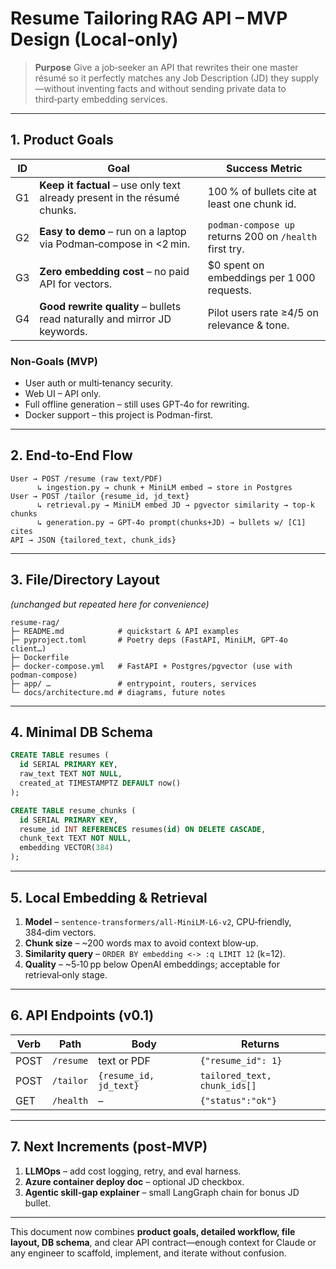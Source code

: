 # Resume Tailoring RAG API – MVP Design (Local‑only)

> **Purpose**
> Give a job‑seeker an API that rewrites their one master résumé so it perfectly matches any Job Description (JD) they supply—without inventing facts and without sending private data to third‑party embedding services.

---

## 1. Product Goals

| ID | Goal                                                                      | Success Metric                                          |
| -- | ------------------------------------------------------------------------- | ------------------------------------------------------- |
| G1 | **Keep it factual** – use only text already present in the résumé chunks. | 100 % of bullets cite at least one chunk id.            |
| G2 | **Easy to demo** – run on a laptop via Podman‑compose in <2 min.          | `podman-compose up` returns 200 on `/health` first try. |
| G3 | **Zero embedding cost** – no paid API for vectors.                        | \$0 spent on embeddings per 1 000 requests.             |
| G4 | **Good rewrite quality** – bullets read naturally and mirror JD keywords. | Pilot users rate ≥4/5 on relevance & tone.              |

### Non‑Goals (MVP)

* User auth or multi‑tenancy security.
* Web UI – API only.
* Full offline generation – still uses GPT‑4o for rewriting.
* Docker support – this project is Podman-first.

---

## 2. End‑to‑End Flow

```
User → POST /resume (raw text/PDF)
      ↳ ingestion.py → chunk + MiniLM embed → store in Postgres
User → POST /tailor {resume_id, jd_text}
      ↳ retrieval.py → MiniLM embed JD → pgvector similarity → top‑k chunks
      ↳ generation.py → GPT‑4o prompt(chunks+JD) → bullets w/ [C1] cites
API → JSON {tailored_text, chunk_ids}
```

---

## 3. File/Directory Layout

*(unchanged but repeated here for convenience)*

```
resume‑rag/
├─ README.md            # quickstart & API examples
├─ pyproject.toml       # Poetry deps (FastAPI, MiniLM, GPT‑4o client…)
├─ Dockerfile
├─ docker‑compose.yml   # FastAPI + Postgres/pgvector (use with podman-compose)
├─ app/ …               # entrypoint, routers, services
└─ docs/architecture.md # diagrams, future notes
```

---

## 4. Minimal DB Schema

```sql
CREATE TABLE resumes (
  id SERIAL PRIMARY KEY,
  raw_text TEXT NOT NULL,
  created_at TIMESTAMPTZ DEFAULT now()
);

CREATE TABLE resume_chunks (
  id SERIAL PRIMARY KEY,
  resume_id INT REFERENCES resumes(id) ON DELETE CASCADE,
  chunk_text TEXT NOT NULL,
  embedding VECTOR(384)
);
```

---

## 5. Local Embedding & Retrieval

1. **Model** – `sentence-transformers/all-MiniLM-L6-v2`, CPU‑friendly, 384‑dim vectors.
2. **Chunk size** – \~200 words max to avoid context blow‑up.
3. **Similarity query** – `ORDER BY embedding <-> :q LIMIT 12` (k=12).
4. **Quality** – \~5‑10 pp below OpenAI embeddings; acceptable for retrieval‑only stage.

---

## 6. API Endpoints (v0.1)

| Verb | Path      | Body                   | Returns                      |
| ---- | --------- | ---------------------- | ---------------------------- |
| POST | `/resume` | text or PDF            | `{"resume_id": 1}`           |
| POST | `/tailor` | `{resume_id, jd_text}` | `tailored_text, chunk_ids[]` |
| GET  | `/health` | –                      | `{"status":"ok"}`            |

---

## 7. Next Increments (post‑MVP)

1. **LLMOps** – add cost logging, retry, and eval harness.
2. **Azure container deploy doc** – optional JD checkbox.
3. **Agentic skill‑gap explainer** – small LangGraph chain for bonus JD bullet.

---

This document now combines **product goals, detailed workflow, file layout, DB schema**, and clear API contract—enough context for Claude or any engineer to scaffold, implement, and iterate without confusion.

